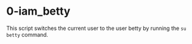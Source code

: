# 0-iam_betty

This script switches the current user to the user betty by running the `su betty` command.
